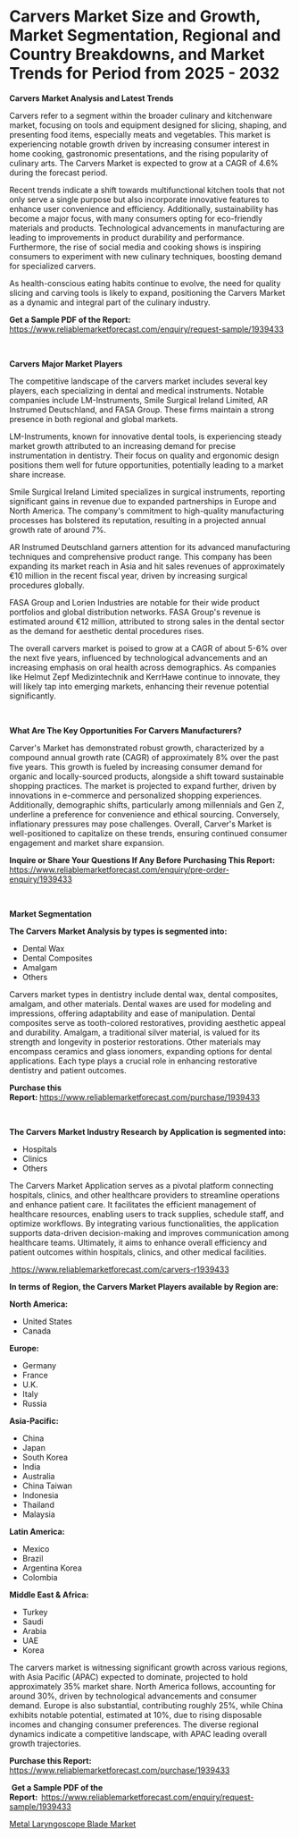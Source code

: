 <p><h1>Carvers Market Size and Growth, Market Segmentation, Regional and Country Breakdowns, and Market Trends for Period from 2025 -  2032</h1></p><p><strong>Carvers Market Analysis and Latest Trends</strong></p>
<p><p>Carvers refer to a segment within the broader culinary and kitchenware market, focusing on tools and equipment designed for slicing, shaping, and presenting food items, especially meats and vegetables. This market is experiencing notable growth driven by increasing consumer interest in home cooking, gastronomic presentations, and the rising popularity of culinary arts. The Carvers Market is expected to grow at a CAGR of 4.6% during the forecast period. </p><p>Recent trends indicate a shift towards multifunctional kitchen tools that not only serve a single purpose but also incorporate innovative features to enhance user convenience and efficiency. Additionally, sustainability has become a major focus, with many consumers opting for eco-friendly materials and products. Technological advancements in manufacturing are leading to improvements in product durability and performance. Furthermore, the rise of social media and cooking shows is inspiring consumers to experiment with new culinary techniques, boosting demand for specialized carvers. </p><p>As health-conscious eating habits continue to evolve, the need for quality slicing and carving tools is likely to expand, positioning the Carvers Market as a dynamic and integral part of the culinary industry.</p></p>
<p><strong>Get a Sample PDF of the Report:&nbsp;</strong> <a href="https://www.reliablemarketforecast.com/enquiry/request-sample/1939433?utm_campaign=2449&utm_medium=2&utm_source=Github&utm_content=ia&utm_term=03032025&utm_id=carvers">https://www.reliablemarketforecast.com/enquiry/request-sample/1939433</a></p>
<p>&nbsp;</p>
<p><strong>Carvers Major Market Players</strong></p>
<p><p>The competitive landscape of the carvers market includes several key players, each specializing in dental and medical instruments. Notable companies include LM-Instruments, Smile Surgical Ireland Limited, AR Instrumed Deutschland, and FASA Group. These firms maintain a strong presence in both regional and global markets.</p><p>LM-Instruments, known for innovative dental tools, is experiencing steady market growth attributed to an increasing demand for precise instrumentation in dentistry. Their focus on quality and ergonomic design positions them well for future opportunities, potentially leading to a market share increase.</p><p>Smile Surgical Ireland Limited specializes in surgical instruments, reporting significant gains in revenue due to expanded partnerships in Europe and North America. The company's commitment to high-quality manufacturing processes has bolstered its reputation, resulting in a projected annual growth rate of around 7%.</p><p>AR Instrumed Deutschland garners attention for its advanced manufacturing techniques and comprehensive product range. This company has been expanding its market reach in Asia and hit sales revenues of approximately €10 million in the recent fiscal year, driven by increasing surgical procedures globally.</p><p>FASA Group and Lorien Industries are notable for their wide product portfolios and global distribution networks. FASA Group's revenue is estimated around €12 million, attributed to strong sales in the dental sector as the demand for aesthetic dental procedures rises.</p><p>The overall carvers market is poised to grow at a CAGR of about 5-6% over the next five years, influenced by technological advancements and an increasing emphasis on oral health across demographics. As companies like Helmut Zepf Medizintechnik and KerrHawe continue to innovate, they will likely tap into emerging markets, enhancing their revenue potential significantly.</p></p>
<p>&nbsp;</p>
<p><strong>What Are The Key Opportunities For Carvers Manufacturers?</strong></p>
<p><p>Carver's Market has demonstrated robust growth, characterized by a compound annual growth rate (CAGR) of approximately 8% over the past five years. This growth is fueled by increasing consumer demand for organic and locally-sourced products, alongside a shift toward sustainable shopping practices. The market is projected to expand further, driven by innovations in e-commerce and personalized shopping experiences. Additionally, demographic shifts, particularly among millennials and Gen Z, underline a preference for convenience and ethical sourcing. Conversely, inflationary pressures may pose challenges. Overall, Carver's Market is well-positioned to capitalize on these trends, ensuring continued consumer engagement and market share expansion.</p></p>
<p><strong>Inquire or Share Your Questions If Any Before Purchasing This Report:</strong> <a href="https://www.reliablemarketforecast.com/enquiry/pre-order-enquiry/1939433?utm_campaign=2449&utm_medium=2&utm_source=Github&utm_content=ia&utm_term=03032025&utm_id=carvers">https://www.reliablemarketforecast.com/enquiry/pre-order-enquiry/1939433</a></p>
<p>&nbsp;</p>
<p><strong>Market Segmentation</strong></p>
<p><strong>The Carvers Market Analysis by types is segmented into:</strong></p>
<p><ul><li>Dental Wax</li><li>Dental Composites</li><li>Amalgam</li><li>Others</li></ul></p>
<p><p>Carvers market types in dentistry include dental wax, dental composites, amalgam, and other materials. Dental waxes are used for modeling and impressions, offering adaptability and ease of manipulation. Dental composites serve as tooth-colored restoratives, providing aesthetic appeal and durability. Amalgam, a traditional silver material, is valued for its strength and longevity in posterior restorations. Other materials may encompass ceramics and glass ionomers, expanding options for dental applications. Each type plays a crucial role in enhancing restorative dentistry and patient outcomes.</p></p>
<p><strong>Purchase this Report:&nbsp;</strong><a href="https://www.reliablemarketforecast.com/purchase/1939433?utm_campaign=2449&utm_medium=2&utm_source=Github&utm_content=ia&utm_term=03032025&utm_id=carvers">https://www.reliablemarketforecast.com/purchase/1939433</a></p>
<p>&nbsp;</p>
<p><strong>The Carvers Market Industry Research by Application is segmented into:</strong></p>
<p><ul><li>Hospitals</li><li>Clinics</li><li>Others</li></ul></p>
<p><p>The Carvers Market Application serves as a pivotal platform connecting hospitals, clinics, and other healthcare providers to streamline operations and enhance patient care. It facilitates the efficient management of healthcare resources, enabling users to track supplies, schedule staff, and optimize workflows. By integrating various functionalities, the application supports data-driven decision-making and improves communication among healthcare teams. Ultimately, it aims to enhance overall efficiency and patient outcomes within hospitals, clinics, and other medical facilities.</p></p>
<p><a href="https://www.reliablemarketforecast.com/carvers-r1939433?utm_campaign=2449&utm_medium=2&utm_source=Github&utm_content=ia&utm_term=03032025&utm_id=carvers">&nbsp;https://www.reliablemarketforecast.com/carvers-r1939433</a></p>
<p><strong>In terms of Region, the Carvers Market Players available by Region are:</strong></p>
<p>
    <p> <strong> North America: </strong>
        <ul>
            <li>United States</li>
            <li>Canada</li>
        </ul>
        </p> 
    <p> <strong> Europe: </strong>
        <ul>
            <li>Germany</li>
            <li>France</li>
            <li>U.K.</li>
            <li>Italy</li>
            <li>Russia</li>
        </ul>
        </p> 
    <p> <strong> Asia-Pacific: </strong>
        <ul>
            <li>China</li>
            <li>Japan</li>
            <li>South Korea</li>
            <li>India</li>
            <li>Australia</li>
            <li>China Taiwan</li>
            <li>Indonesia</li>
            <li>Thailand</li>
            <li>Malaysia</li>
        </ul>
        </p> 
    <p> <strong> Latin America: </strong>
        <ul>
            <li>Mexico</li>
            <li>Brazil</li>
            <li>Argentina Korea</li>
            <li>Colombia</li>
        </ul>
        </p> 
    <p> <strong> Middle East & Africa: </strong>
        <ul>
            <li>Turkey</li>
            <li>Saudi</li>
            <li>Arabia</li>
            <li>UAE</li>
            <li>Korea</li>
        </ul>
    </p>
    </p>
<p><p>The carvers market is witnessing significant growth across various regions, with Asia Pacific (APAC) expected to dominate, projected to hold approximately 35% market share. North America follows, accounting for around 30%, driven by technological advancements and consumer demand. Europe is also substantial, contributing roughly 25%, while China exhibits notable potential, estimated at 10%, due to rising disposable incomes and changing consumer preferences. The diverse regional dynamics indicate a competitive landscape, with APAC leading overall growth trajectories.</p></p>
<p><strong>Purchase this Report: </strong><a href="https://www.reliablemarketforecast.com/purchase/1939433?utm_campaign=2449&utm_medium=2&utm_source=Github&utm_content=ia&utm_term=03032025&utm_id=carvers">https://www.reliablemarketforecast.com/purchase/1939433</a></p>
<p>&nbsp;<strong>Get a Sample PDF of the Report:&nbsp;&nbsp;</strong><a href="https://www.reliablemarketforecast.com/enquiry/request-sample/1939433?utm_campaign=2449&utm_medium=2&utm_source=Github&utm_content=ia&utm_term=03032025&utm_id=carvers">https://www.reliablemarketforecast.com/enquiry/request-sample/1939433</a></p>
<p><strong></strong></p>
<p><p><a href="https://github.com/nacrehuipie/Market-Research-Report-List-1/blob/main/metal-laryngoscope-blade-market.md?utm_campaign=2449&utm_medium=2&utm_source=Github&utm_content=ia&utm_term=03032025&utm_id=carvers">Metal Laryngoscope Blade Market</a></p></p>